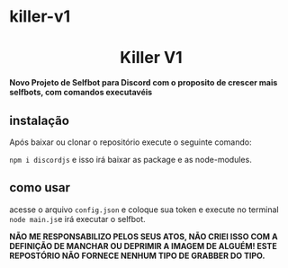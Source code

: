 # killer-v1
<h1 align="center"> Killer V1 </h1>



**Novo Projeto de Selfbot para Discord com o proposito de crescer mais selfbots, com comandos executavéis**


## instalação
Após baixar ou clonar o repositório execute o seguinte comando:

``npm i discordjs`` e isso irá baixar as package e as node-modules.

## como usar

acesse o arquivo ``config.json`` e coloque sua token e execute no terminal ``node main.js``e irá executar o selfbot.




**NÃO ME RESPONSABILIZO PELOS SEUS ATOS, NÃO CRIEI ISSO COM A DEFINIÇÃO DE MANCHAR OU DEPRIMIR A IMAGEM DE ALGUÉM!
ESTE REPOSTÓRIO NÃO FORNECE NENHUM TIPO DE GRABBER DO TIPO.**
